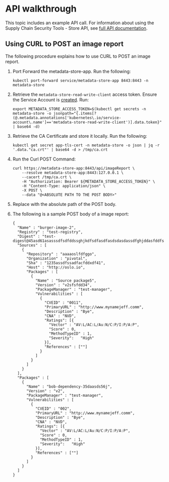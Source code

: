 # API walkthrough

This topic includes an example API call. For information about using the Supply Chain Security Tools - Store API, see [full API documentation](api.md).

## Using CURL to POST an image report

The following procedure explains how to use CURL to POST an image report.

1. Port Forward the metadata-store-app. Run the following:

    ```
    kubectl port-forward service/metadata-store-app 8443:8443 -n metadata-store
    ```

2. Retrieve the `metadata-store-read-write-client` access token. Ensure the Service Account is [created](create_service_account_access_token.md). Run:

    ```
    export METADATA_STORE_ACCESS_TOKEN=$(kubectl get secrets -n metadata-store -o jsonpath="{.items[?(@.metadata.annotations['kubernetes\.io/service-account\.name']=='metadata-store-read-write-client')].data.token}" | base64 -d)
    ```

3. Retrieve the CA Certificate and store it locally. Run the following:

    ```
    kubectl get secret app-tls-cert -n metadata-store -o json | jq -r '.data."ca.crt"' | base64 -d > /tmp/ca.crt
    ```

4. Run the Curl POST Command:

    ```
    curl https://metadata-store-app:8443/api/imageReport \
        --resolve metadata-store-app:8443:127.0.0.1 \
        --cacert /tmp/ca.crt \
        -H "Authorization: Bearer ${METADATA_STORE_ACCESS_TOKEN}" \
        -H "Content-Type: application/json" \
        -X POST \
        --data "@<ABSOLUTE PATH TO THE POST BODY>"
    ```

5. Replace <ABSOLUTE PATH TO THE POST BODY> with the absolute path of the POST body.

6. The following is a sample POST body of a image report:

    ```
    {
      "Name" : "burger-image-2",
      "Registry" : "test-registry",
      "Digest" : "test-digest@45asd61asasssdfsdfddssghjkdfsdfasdfasdsdasdassdfghjddasfddfsadfadfgfshdasdfsdfsdfsdasdsdfsdfadsdassdfdasdfaasdsdfsddfsdasgsasddffdgfdasddfgdfssdfakasdasdasdsdasddasdsd23",
      "Sources" : [
        {
          "Repository" : "aaaaoslfdfggo",
          "Organization" : "pivotal",
          "Sha" : "1235assdfssadfacfddxdf41",
          "Host" : "http://oslo.io",
          "Packages" : [
            {
              "Name" : "Source package5",
              "Version" : "v2sfsfdd34",
              "PackageManager" : "test-manager",
              "Vulnerabilities" : [
                {
                  "CVEID" : "0011",
                  "PrimaryURL" : "http://www.mynamejeff.comm",
                  "Description" : "Bye",
                  "CNA" : "NVD",
                  "Ratings": [{
                    "Vector" : "AV:L/AC:L/Au:N/C:P/I:P/A:P",
                    "Score" : 0,
                    "MethodTypeID" : 1,
                    "Severity":   "High"
                  }],
                  "References" : [""]
                }
              ]
            }
          ]
        }
      ],
      "Packages" : [
        {
          "Name" : "bob-dependency-35daasds56j",
          "Version" : "v2",
          "PackageManager" : "test-manager",
          "Vulnerabilities" : [
            {
              "CVEID" : "002",
              "PrimaryURL" : "http://www.mynamejeff.comm",
              "Description" : "Bye",
              "CNA" : "NVD",
              "Ratings": [{
                "Vector" : "AV:L/AC:L/Au:N/C:P/I:P/A:P",
                "Score" : 0,
                "MethodTypeID" : 1,
                "Severity":   "High"
              }],
              "References" : [""]
            }
          ]
        }
      ]
    }
    ```

